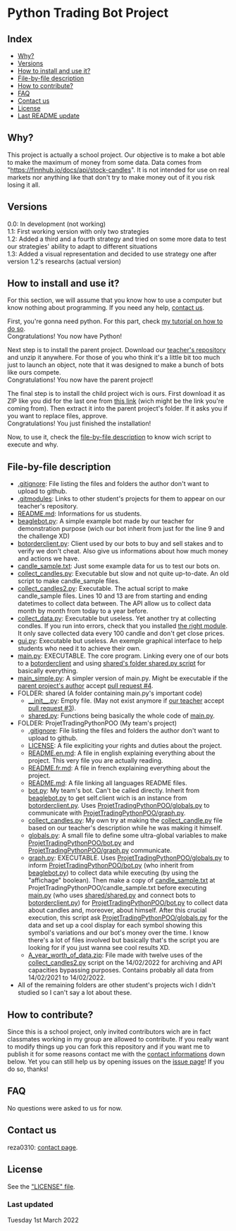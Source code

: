 # Python Trading Bot Project

## Index
- [Why?](https://github.com/reza0310/ProjetTradingPythonPOO/blob/main/README.en.md#why)
- [Versions](https://github.com/reza0310/ProjetTradingPythonPOO/blob/main/README.en.md#versions)
- [How to install and use it?](https://github.com/reza0310/ProjetTradingPythonPOO/blob/main/README.en.md#how-to-install-and-use-it)
- [File-by-file description](https://github.com/reza0310/ProjetTradingPythonPOO/blob/main/README.en.md#file-by-file-description)
- [How to contribute?](https://github.com/reza0310/ProjetTradingPythonPOO/blob/main/README.en.md#how-to-contribute)
- [FAQ](https://github.com/reza0310/ProjetTradingPythonPOO/blob/main/README.en.md#faq)
- [Contact us](https://github.com/reza0310/ProjetTradingPythonPOO/blob/main/README.en.md#contact-us)
- [License](https://github.com/reza0310/ProjetTradingPythonPOO/blob/main/README.en.md#license)
- [Last README update](https://github.com/reza0310/ProjetTradingPythonPOO/blob/main/README.en.md#last-updated)

## Why?
This project is actually a school project. Our objective is to make a bot able to make the maximum of money from some data. Data comes from "https://finnhub.io/docs/api/stock-candles". It is not intended for use on real markets nor anything like that don't try to make money out of it you risk losing it all.

## Versions
0.0: In development (not working)<br>
1.1: First working version with only two strategies<br>
1.2: Added a third and a fourth strategy and tried on some more data to test our strategies' ability to adapt to different situations<br>
1.3: Added a visual representation and decided to use strategy one after version 1.2's researchs (actual version)<br>

## How to install and use it?
For this section, we will assume that you know how to use a computer but know nothing about programming. If you need any help, [contact us](https://github.com/reza0310/ProjetTradingPythonPOO/blob/main/README.en.md#contact-us).

First, you're gonna need python. For this part, check [my tutorial on how to do so](https://github.com/reza0310/Tutorials/blob/python/README.en.md).<br>
Congratulations! You now have Python!

Next step is to install the parent project. Download our [teacher's repository](https://github.com/benjaminforest/beagleboys) and unzip it anywhere. For those of you who think it's a little bit too much just to launch an object, note that it was designed to make a bunch of bots like ours compete.<br>
Congratulations! You now have the parent project!

The final step is to install the child project wich is ours. First download it as ZIP like you did for the last one from [this link](https://github.com/reza0310/ProjetTradingPythonPOO) (wich might be the link you're coming from). Then extract it into the parent project's folder. If it asks you if you want to replace files, approve.<br>
Congratulations! You just finished the installation!

Now, to use it, check the [file-by-file description](https://github.com/reza0310/ProjetTradingPythonPOO/blob/main/README.en.md#file-by-file-description) to know wich script to execute and why.

## File-by-file description
- [.gitignore](https://github.com/benjaminforest/beagleboys/blob/main/.gitignore): File listing the files and folders the author don't want to upload to github.
- [.gitmodules](https://github.com/benjaminforest/beagleboys/blob/main/.gitmodules): Links to other student's projects for them to appear on our teacher's repository.
- [README.md](https://github.com/benjaminforest/beagleboys/blob/main/README.md): Informations for us students.
- [beaglebot.py](https://github.com/benjaminforest/beagleboys/blob/main/beaglebot.py): A simple example bot made by our teacher for demonstration purpose (wich our bot inherit from just for the line 9 and the challenge XD)
- [botorderclient.py](https://github.com/benjaminforest/beagleboys/blob/main/botorderclient.py): Client used by our bots to buy and sell stakes and to verify we don't cheat. Also give us informations about how much money and actions we have.
- [candle_sample.txt](https://github.com/benjaminforest/beagleboys/blob/main/candle_sample.txt): Just some example data for us to test our bots on.
- [collect_candles.py](https://github.com/benjaminforest/beagleboys/blob/main/collect_candles.py): Executable but slow and not quite up-to-date. An old script to make candle_sample files.
- [collect_candles2.py](https://github.com/benjaminforest/beagleboys/blob/main/collect_candles2.py): Executable. The actual script to make candle_sample files. Lines 10 and 13 are from starting and ending datetimes to collect data between. The API allow us to collect data month by month from today to a year before.
- [collect_data.py](https://github.com/benjaminforest/beagleboys/blob/main/collect_data.py): Executable but useless. Yet another try at collecting condles. If you run into errors, check that you installed [the right module](https://stackoverflow.com/questions/42905748/i-am-getting-attribute-error-module-object-has-no-attribute-enabletrace-whi). It only save collected data every 100 candle and don't get close prices.
- [gui.py](https://github.com/benjaminforest/beagleboys/blob/main/gui.py): Executable but useless. An exemple graphical interface to help students who need it to achieve their own.
- [main.py](https://github.com/benjaminforest/beagleboys/blob/main/main.py): EXECUTABLE. The core program. Linking every one of our bots to a [botorderclient](https://github.com/benjaminforest/beagleboys/blob/main/botorderclient.py) and using [shared's folder shared.py script](https://github.com/benjaminforest/beagleboys/blob/main/shared/shared.py) for basically everything.
- [main_simple.py](https://github.com/benjaminforest/beagleboys/blob/main/main_simple.py): A simpler version of main.py. Might be executable if the [parent project's author](https://github.com/benjaminforest) accept [pull request #4](https://github.com/benjaminforest/beagleboys/pull/4).
- FOLDER: shared (A folder containing main.py's important code)
    - [\_\_init__.py](https://github.com/benjaminforest/beagleboys/blob/main/shared/__init__.py): Empty file. (May not exist anymore if [our teacher](https://github.com/benjaminforest) accept [pull request #3](https://github.com/benjaminforest/beagleboys/pull/3)).
    - [shared.py](https://github.com/benjaminforest/beagleboys/blob/main/shared/shared.py): Functions being basically the whole code of [main.py](https://github.com/benjaminforest/beagleboys/blob/main/main.py).
- FOLDER: ProjetTradingPythonPOO (My team's project)
    - [.gitignore](https://github.com/reza0310/ProjetTradingPythonPOO/blob/main/.gitignore): File listing the files and folders the author don't want to upload to github.
    - [LICENSE](https://github.com/reza0310/ProjetTradingPythonPOO/blob/main/LICENSE): A file expliciting your rights and duties about the project.
    - [README.en.md](https://github.com/reza0310/ProjetTradingPythonPOO/blob/main/README.en.md): A file in english explaining everything about the project. This very file you are actually reading.
    - [README.fr.md](https://github.com/reza0310/ProjetTradingPythonPOO/blob/main/README.fr.md): A file in french explaining everything about the project.
    - [README.md](https://github.com/reza0310/ProjetTradingPythonPOO/blob/main/README.md): A file linking all languages README files.
    - [bot.py](https://github.com/reza0310/ProjetTradingPythonPOO/blob/main/bot.py): My team's bot. Can't be called directly. Inherit from [beaglebot.py](https://github.com/benjaminforest/beagleboys/blob/main/beaglebot.py) to get self.client wich is an instance from [botorderclient.py](https://github.com/benjaminforest/beagleboys/blob/main/botorderclient.py). Uses [ProjetTradingPythonPOO/globals.py](https://github.com/reza0310/ProjetTradingPythonPOO/blob/main/globals.py) to communicate with [ProjetTradingPythonPOO/graph.py](https://github.com/reza0310/ProjetTradingPythonPOO/blob/main/graph.py).
    - [collect_candles.py](https://github.com/reza0310/ProjetTradingPythonPOO/blob/main/collect_candles.py): My own try at making the [collect_candle.py](https://github.com/benjaminforest/beagleboys/blob/main/collect_candles.py) file based on our teacher's description while he was making it himself.
    - [globals.py](https://github.com/reza0310/ProjetTradingPythonPOO/blob/main/globals.py): A small file to define some ultra-global variables to make [ProjetTradingPythonPOO/bot.py](https://github.com/reza0310/ProjetTradingPythonPOO/blob/main/bot.py) and [ProjetTradingPythonPOO/graph.py](https://github.com/reza0310/ProjetTradingPythonPOO/blob/main/graph.py) communicate.
    - [graph.py](https://github.com/reza0310/ProjetTradingPythonPOO/blob/main/graph.py): EXECUTABLE. Uses [ProjetTradingPythonPOO/globals.py](https://github.com/reza0310/ProjetTradingPythonPOO/blob/main/globals.py) to inform [ProjetTradingPythonPOO/bot.py](https://github.com/reza0310/ProjetTradingPythonPOO/blob/main/bot.py) (who inherit from [beaglebot.py](https://github.com/benjaminforest/beagleboys/blob/main/beaglebot.py)) to collect data while executing (by using the "affichage" boolean). Then make a copy of [candle_sample.txt](https://github.com/benjaminforest/beagleboys/blob/main/candle_sample.txt) at ProjetTradingPythonPOO/candle_sample.txt before executing [main.py](https://github.com/benjaminforest/beagleboys/blob/main/main.py) (who uses [shared/shared.py](https://github.com/benjaminforest/beagleboys/blob/main/shared/shared.py) and connect bots to [botorderclient.py](https://github.com/benjaminforest/beagleboys/blob/main/botorderclient.py)) for [ProjetTradingPythonPOO/bot.py](https://github.com/reza0310/ProjetTradingPythonPOO/blob/main/bot.py) to collect data about candles and, moreover, about himself. After this crucial execution, this script ask [ProjetTradingPythonPOO/globals.py](https://github.com/reza0310/ProjetTradingPythonPOO/blob/main/globals.py) for the data and set up a cool display for each symbol showing this symbol's variations and our bot's money over the time. I know there's a lot of files involved but basically that's the script you are looking for if you just wanna see cool results XD.
    - [A_year_worth_of_data.zip](https://github.com/reza0310/ProjetTradingPythonPOO/blob/main/A_year_worth_of_data.zip): File made with twelve uses of the [collect_candles2.py](https://github.com/benjaminforest/beagleboys/blob/main/collect_candles2.py) script on the 14/02/2022 for archiving and API capacities bypassing purposes. Contains probably all data from 14/02/2021 to 14/02/2022.
- All of the remaining folders are other student's projects wich I didn't studied so I can't say a lot about these.

## How to contribute?
Since this is a school project, only invited contributors wich are in fact classmates working in my group are allowed to contribute. If you really want to modify things up you can fork this repository and if you want me to publish it for some reasons contact me with the [contact informations](https://github.com/reza0310/ProjetTradingPythonPOO/blob/main/README.en.md#contact-us) down below.
Yet you can still help us by opening issues on the [issue page](https://github.com/reza0310/ProjetTradingPythonPOO/issues)! If you do so, thanks!

## FAQ
No questions were asked to us for now.

## Contact us
reza0310: [contact page](https://github.com/reza0310#a-propos-de-mon-profil).

## License
See the ["LICENSE" file](https://github.com/reza0310/ProjetTradingPythonPOO/blob/main/LICENSE).

### Last updated 
Tuesday 1st March 2022
